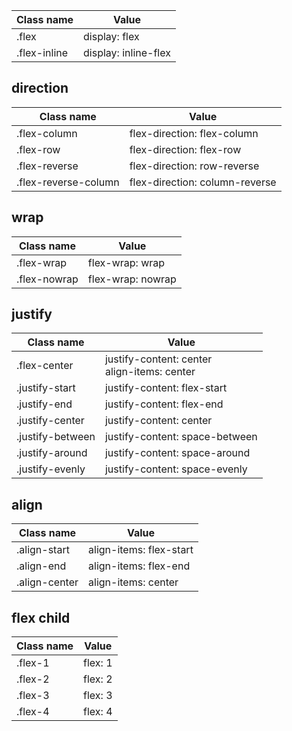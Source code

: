 |Class name   | Value |
|---|---|
|.flex        | display: flex               |
|.flex-inline | display: inline-flex |

## direction
|Class name   | Value |
|---|---|
|.flex-column | flex-direction: flex-column |
|.flex-row    | flex-direction: flex-row |
|.flex-reverse| flex-direction: row-reverse |
|.flex-reverse-column| flex-direction: column-reverse |

## wrap
|Class name   | Value |
|---|---|
|.flex-wrap   | flex-wrap: wrap |
|.flex-nowrap | flex-wrap: nowrap |

## justify
|Class name   | Value |
|---|---|
|.flex-center | justify-content: center<br />align-items: center |
|.justify-start | justify-content: flex-start |
|.justify-end | justify-content: flex-end |
|.justify-center | justify-content: center |
|.justify-between | justify-content: space-between |
|.justify-around | justify-content: space-around |
|.justify-evenly | justify-content: space-evenly |

## align
|Class name   | Value |
|---|---|
|.align-start | align-items: flex-start |
|.align-end | align-items: flex-end |
|.align-center | align-items: center |

## flex child
|Class name   | Value |
|---|---|
|.flex-1 | flex: 1 |
|.flex-2 | flex: 2 |
|.flex-3 | flex: 3 |
|.flex-4 | flex: 4 |